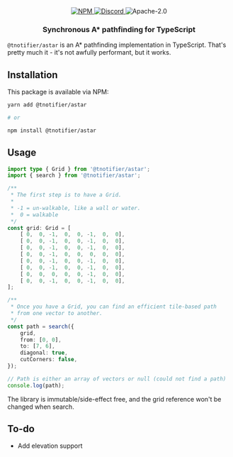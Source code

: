 <div align="center">
    <a href="https://www.npmjs.com/package/@tnotifier/astar" target="_blank">
        <img src="https://img.shields.io/npm/v/@tnotifier/astar?style=flat-square" alt="NPM" />
    </a>
    <a href="https://discord.gg/XMrHXtN" target="_blank">
        <img src="https://img.shields.io/discord/123906549860139008?color=7289DA&label=discord&logo=discord&logoColor=FFFFFF&style=flat-square" alt="Discord" />
    </a>
    <img src="https://img.shields.io/npm/l/@tnotifier/astar?style=flat-square" alt="Apache-2.0" />
    <h3>Synchronous A* pathfinding for TypeScript</h3>
</div>

`@tnotifier/astar` is an A* pathfinding implementation in TypeScript. That's pretty much it - it's not awfully performant, but it works.

## Installation

This package is available via NPM:

```bash
yarn add @tnotifier/astar

# or

npm install @tnotifier/astar
```

## Usage

```typescript
import type { Grid } from '@tnotifier/astar';
import { search } from '@tnotifier/astar';

/**
 * The first step is to have a Grid.
 *
 * -1 = un-walkable, like a wall or water.
 *  0 = walkable
 */
const grid: Grid = [
    [ 0,  0, -1,  0,  0, -1,  0,  0],
    [ 0,  0, -1,  0,  0, -1,  0,  0],
    [ 0,  0, -1,  0,  0, -1,  0,  0],
    [ 0,  0, -1,  0,  0,  0,  0,  0],
    [ 0,  0, -1,  0,  0, -1,  0,  0],
    [ 0,  0, -1,  0,  0, -1,  0,  0],
    [ 0,  0,  0,  0,  0, -1,  0,  0],
    [ 0,  0, -1,  0,  0, -1,  0,  0],
];

/**
 * Once you have a Grid, you can find an efficient tile-based path
 * from one vector to another.
 */
const path = search({
    grid,
    from: [0, 0],
    to: [7, 6],
    diagonal: true,
    cutCorners: false,
});

// Path is either an array of vectors or null (could not find a path)
console.log(path);
```

The library is immutable/side-effect free, and the grid reference won't be changed when search.

## To-do

- Add elevation support
